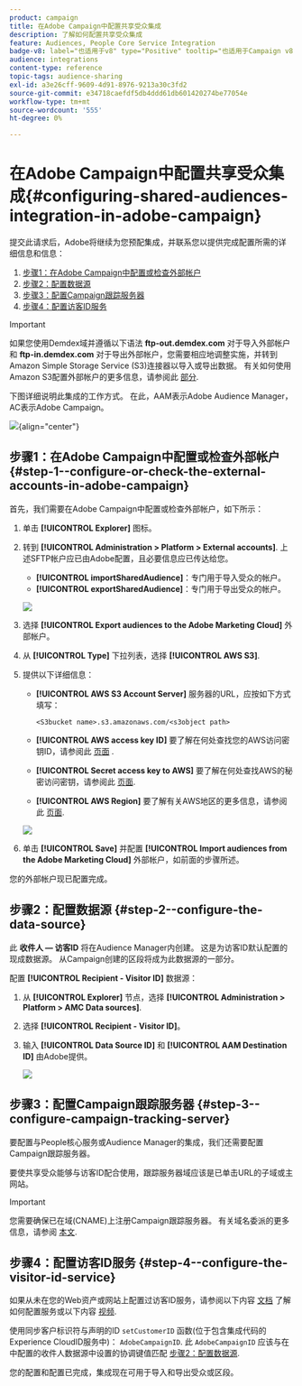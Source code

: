 ```yaml
---
product: campaign
title: 在Adobe Campaign中配置共享受众集成
description: 了解如何配置共享受众集成
feature: Audiences, People Core Service Integration
badge-v8: label="也适用于v8" type="Positive" tooltip="也适用于Campaign v8"
audience: integrations
content-type: reference
topic-tags: audience-sharing
exl-id: a3e26cff-9609-4d91-8976-9213a30c3fd2
source-git-commit: e34718caefdf5db4ddd61db601420274be77054e
workflow-type: tm+mt
source-wordcount: '555'
ht-degree: 0%

---
```


# 在Adobe Campaign中配置共享受众集成{#configuring-shared-audiences-integration-in-adobe-campaign}



提交此请求后，Adobe将继续为您预配集成，并联系您以提供完成配置所需的详细信息和信息：

1. [步骤1：在Adobe Campaign中配置或检查外部帐户](#step-1--configure-or-check-the-external-accounts-in-adobe-campaign)
1. [步骤2：配置数据源](#step-2--configure-the-data-source)
1. [步骤3：配置Campaign跟踪服务器](#step-3--configure-campaign-tracking-server)
1. [步骤4：配置访客ID服务](#step-4--configure-the-visitor-id-service)

>[!IMPORTANT]
>
>如果您使用Demdex域并遵循以下语法 **ftp-out.demdex.com** 对于导入外部帐户和 **ftp-in.demdex.com** 对于导出外部帐户，您需要相应地调整实施，并转到Amazon Simple Storage Service (S3)连接器以导入或导出数据。 有关如何使用Amazon S3配置外部帐户的更多信息，请参阅此 [部分](../../integrations/using/configuring-shared-audiences-integration-in-adobe-campaign.md#step-1--configure-or-check-the-external-accounts-in-adobe-campaign).

下图详细说明此集成的工作方式。 在此，AAM表示Adobe Audience Manager，AC表示Adobe Campaign。

![](assets/aam_diagram.png){align="center"}

## 步骤1：在Adobe Campaign中配置或检查外部帐户 {#step-1--configure-or-check-the-external-accounts-in-adobe-campaign}

首先，我们需要在Adobe Campaign中配置或检查外部帐户，如下所示：

1. 单击 **[!UICONTROL Explorer]** 图标。
1. 转到 **[!UICONTROL Administration > Platform > External accounts]**. 上述SFTP帐户应已由Adobe配置，且必要信息应已传达给您。

   * **[!UICONTROL importSharedAudience]**：专门用于导入受众的帐户。
   * **[!UICONTROL exportSharedAudience]**：专门用于导出受众的帐户。

   ![](assets/aam_config_1.png)

1. 选择 **[!UICONTROL Export audiences to the Adobe Marketing Cloud]** 外部帐户。

1. 从 **[!UICONTROL Type]** 下拉列表，选择 **[!UICONTROL AWS S3]**.

1. 提供以下详细信息：

   * **[!UICONTROL AWS S3 Account Server]**
服务器的URL，应按如下方式填写：

     ```
     <S3bucket name>.s3.amazonaws.com/<s3object path>
     ```

   * **[!UICONTROL AWS access key ID]**
要了解在何处查找您的AWS访问密钥ID，请参阅此 [页面](https://docs.aws.amazon.com/general/latest/gr/aws-sec-cred-types.html#access-keys-and-secret-access-keys) .

   * **[!UICONTROL Secret access key to AWS]**
要了解在何处查找AWS的秘密访问密钥，请参阅此 [页面](https://aws.amazon.com/fr/blogs/security/wheres-my-secret-access-key/).

   * **[!UICONTROL AWS Region]**
要了解有关AWS地区的更多信息，请参阅此 [页面](https://aws.amazon.com/about-aws/global-infrastructure/regions_az/).

   ![](assets/aam_config_2.png)

1. 单击 **[!UICONTROL Save]** 并配置 **[!UICONTROL Import audiences from the Adobe Marketing Cloud]** 外部帐户，如前面的步骤所述。

您的外部帐户现已配置完成。

## 步骤2：配置数据源 {#step-2--configure-the-data-source}

此 **收件人 — 访客ID** 将在Audience Manager内创建。 这是为访客ID默认配置的现成数据源。 从Campaign创建的区段将成为此数据源的一部分。

配置 **[!UICONTROL Recipient - Visitor ID]** 数据源：

1. 从 **[!UICONTROL Explorer]** 节点，选择 **[!UICONTROL Administration > Platform > AMC Data sources]**.
1. 选择 **[!UICONTROL Recipient - Visitor ID]**。
1. 输入 **[!UICONTROL Data Source ID]** 和 **[!UICONTROL AAM Destination ID]** 由Adobe提供。

   ![](assets/aam_config_3.png)

## 步骤3：配置Campaign跟踪服务器 {#step-3--configure-campaign-tracking-server}

要配置与People核心服务或Audience Manager的集成，我们还需要配置Campaign跟踪服务器。

要使共享受众能够与访客ID配合使用，跟踪服务器域应该是已单击URL的子域或主网站。

>[!IMPORTANT]
>
>您需要确保已在域(CNAME)上注册Campaign跟踪服务器。 有关域名委派的更多信息，请参阅 [本文](https://experienceleague.adobe.com/docs/control-panel/using/subdomains-and-certificates/setting-up-new-subdomain.html?lang=zh-Hans).

## 步骤4：配置访客ID服务 {#step-4--configure-the-visitor-id-service}

如果从未在您的Web资产或网站上配置过访客ID服务，请参阅以下内容 [文档](https://experienceleague.adobe.com/docs/id-service/using/implementation/setup-aam-analytics.html) 了解如何配置服务或以下内容 [视频](https://helpx.adobe.com/cn/marketing-cloud/how-to/email-marketing.html#step-two).

使用同步客户标识符与声明的ID `setCustomerID` 函数(位于包含集成代码的Experience CloudID服务中)： `AdobeCampaignID`. 此 `AdobeCampaignID` 应该与在中配置的收件人数据源中设置的协调键值匹配 [步骤2：配置数据源](#step-2--configure-the-data-sources).

您的配置和配置已完成，集成现在可用于导入和导出受众或区段。
